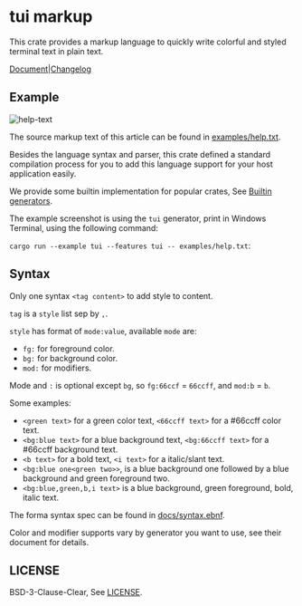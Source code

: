 # tui markup

This crate provides a markup language to quickly write colorful and styled terminal text in plain text.

[Document][doc]|[Changelog][changelog]

## Example

![help-text][help-text-screenshot]

The source markup text of this article can be found in [examples/help.txt].

Besides the language syntax and parser, this crate defined a standard compilation process for you to
add this language support for your host application easily.

We provide some builtin implementation for popular crates, See [Builtin generators][doc-builtin-gens].

The example screenshot is using the `tui` generator, print in Windows Terminal, using the following command:

`cargo run --example tui --features tui -- examples/help.txt`:

## Syntax

Only one syntax `<tag content>` to add style to content.

`tag` is a `style` list sep by `,`.

`style` has format of `mode:value`, available `mode` are:

- `fg:` for foreground color.
- `bg:` for background color.
- `mod:` for modifiers.

Mode and `:` is optional except `bg`, so `fg:66ccf` = `66ccff`, and `mod:b` = `b`.

Some examples:

- `<green text>` for a green color text, `<66ccff text>` for a #66ccff color text.
- `<bg:blue text>` for a blue background text, `<bg:66ccff text>` for a #66ccff background text.
- `<b text>` for a bold text, `<i text>` for a italic/slant text.
- `<bg:blue one<green two>>`, is a blue background one followed by a blue background and green foreground two.
- `<bg:blue,green,b,i text>` is a blue background, green foreground, bold, italic text.

The forma syntax spec can be found in [docs/syntax.ebnf].

Color and modifier supports vary by generator you want to use, see their document for details.

## LICENSE

BSD-3-Clause-Clear, See [LICENSE].

[doc]: https://docs.rs/tui-markup/latest
[changelog]: https://github.com/7sDream/tui-markup/blob/master/CHANGELOG.md
[help-text-screenshot]: https://rikka.7sdre.am/files/ee68d36d-b1e7-4575-bb13-e37ba7ead044.png
[doc-builtin-gens]: https://docs.rs/tui-markup/0.2.0-alpha/tui_markup/index.html#builtin-generators
[examples/help.txt]: <https://github.com/7sDream/tui-markup/blob/master/examples/help.txt>
[docs/syntax.ebnf]: <https://github.com/7sDream/tui-markup/blob/master/syntax.ebnf>
[LICENSE]: <https://github.com/7sDream/tui-markup/blob/master/LICENSE>
